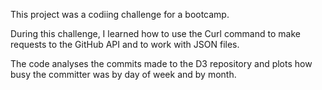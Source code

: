 This project was a codiing challenge for a bootcamp.

During this challenge, I learned how to use the Curl command to make requests to the GitHub API and to
work with JSON files.

The code analyses the commits made to the D3 repository and plots how busy the committer was by day of week and by month.